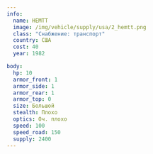 ```yaml
---
info:
  name: HEMTT
  image: /img/vehicle/supply/usa/2_hemtt.png
  class: "Снабжение: транспорт"
  country: США
  cost: 40
  year: 1982

body:
  hp: 10
  armor_front: 1
  armor_side: 1
  armor_rear: 1
  armor_top: 0
  size: Большой
  stealth: Плохо
  optics: Оч. плохо
  speed: 100
  speed_road: 150
  supply: 2400
---
```

